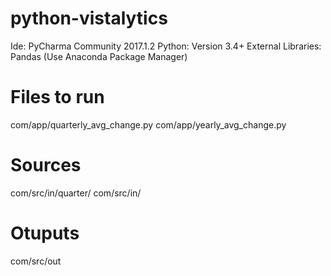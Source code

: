 # python-vistalytics

Ide: PyCharma Community 2017.1.2
Python: Version 3.4+
External Libraries: Pandas (Use Anaconda Package Manager)


# Files to run
com/app/quarterly_avg_change.py
com/app/yearly_avg_change.py

# Sources
com/src/in/quarter/<Quarter Source Files>
com/src/in/<Annual Source Files>

# Otuputs
com/src/out

